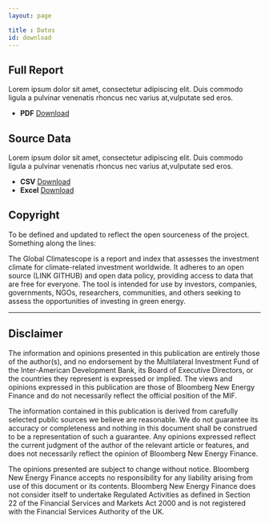 ```yaml
---
layout: page

title : Datos
id: download
---
```

<div class="well well-l download download-pdf">
	<h2>Full Report</h2>
	<p>Lorem ipsum dolor sit amet, consectetur adipiscing elit. Duis commodo ligula a pulvinar venenatis rhoncus nec varius at,vulputate sed eros.</p>
  <ul class="download-list">
    <li>
      <strong class="term">PDF</strong>
      <a href="#" title="Download PDF" class="bttn bttn-success download data-download">Download</a>
    </li>
  </ul>
</div>

<div class="well well-l download download-data">
  <h2>Source Data</h2>
  <p>Lorem ipsum dolor sit amet, consectetur adipiscing elit. Duis commodo ligula a pulvinar venenatis rhoncus nec varius at,vulputate sed eros.</p>
  <ul class="download-list">
    <li>
      <strong class="term">CSV</strong>
      <a href="#" title="Download CSV" class="bttn bttn-success download data-download">Download</a>
    </li>
    <li>
      <strong class="term">Excel</strong>
      <a href="#" title="Download Excel" class="bttn bttn-success download data-download">Download</a>
    </li>
  </ul>
</div>

## Copyright
To be defined and updated to reflect the open sourceness of the project. Something along the lines:

The Global Climatescope is a report and index that assesses the investment climate for climate-related investment worldwide. It adheres to an open source (LINK GITHUB) and open data policy, providing access to data that are free for everyone. The tool is intended for use by investors, companies, governments, NGOs, researchers, communities, and others seeking to assess the opportunities of investing in green energy.

***

## Disclaimer
The information and opinions presented in this publication are entirely those of the author(s), and no endorsement by the Multilateral Investment Fund of the Inter-American Development Bank, its Board of Executive Directors, or the countries they represent is expressed or implied. The views and opinions expressed in this publication are those of Bloomberg New Energy Finance and do not necessarily reflect the official position of the MIF.

The information contained in this publication is derived from carefully selected public sources we believe are reasonable. We do not guarantee its accuracy or completeness and nothing in this document shall be construed to be a representation of such a guarantee. Any opinions expressed reflect the current judgment of the author of the relevant article or features, and does not necessarily reflect the opinion of Bloomberg New Energy Finance.

The opinions presented are subject to change without notice. Bloomberg New Energy Finance accepts no responsibility for any liability arising from use of this document or its contents. Bloomberg New Energy Finance does not consider itself to undertake Regulated Activities as defined in Section 22 of the Financial Services and Markets Act 2000 and is not registered with the Financial Services Authority of the UK.